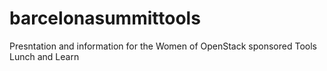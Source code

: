 # barcelonasummittools
Presntation and information for the Women of OpenStack sponsored Tools Lunch and Learn
